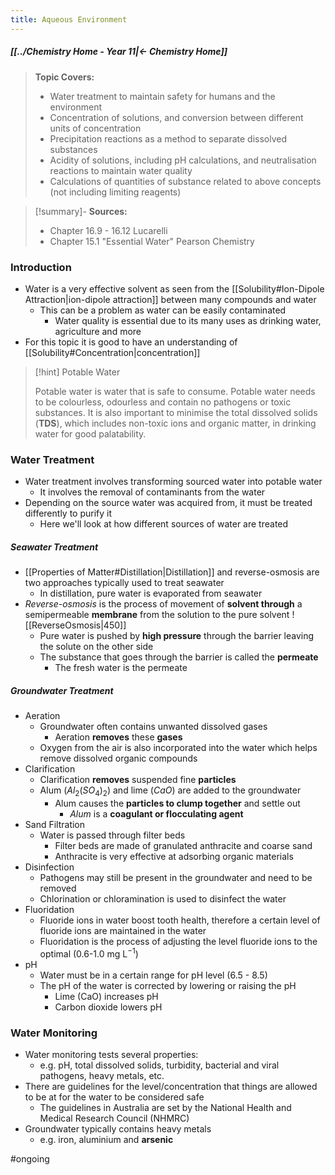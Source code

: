 ```yaml
---
title: Aqueous Environment
---
```


##### [[../Chemistry Home - Year 11|← Chemistry Home]]

> **Topic Covers:**
> 	- Water treatment to maintain safety for humans and the environment
> 	- Concentration of solutions, and conversion between different units of concentration
> 	- Precipitation reactions as a method to separate dissolved substances
> 	- Acidity of solutions, including pH calculations, and neutralisation reactions to maintain water quality
> 	- Calculations of quantities of substance related to above concepts (not including limiting reagents)

> [!summary]- **Sources:**
> - Chapter 16.9 - 16.12 Lucarelli
> - Chapter 15.1 "Essential Water" Pearson Chemistry

### Introduction
- Water is a very effective solvent as seen from the [[Solubility#Ion-Dipole Attraction|ion-dipole attraction]] between many compounds and water
	- This can be a problem as water can be easily contaminated
		- Water quality is essential due to its many uses as drinking water, agriculture and more
- For this topic it is good to have an understanding of [[Solubility#Concentration|concentration]]

>[!hint] Potable Water
>
>Potable water is water that is safe to consume. Potable water needs to be colourless, odourless and contain no pathogens or toxic substances. It is also important to minimise the total dissolved solids (**TDS**), which includes non-toxic ions and organic matter, in drinking water for good palatability.

### Water Treatment
- Water treatment involves transforming sourced water into potable water
	- It involves the removal of contaminants from the water
- Depending on the source water was acquired from, it must be treated differently to purify it
	- Here we'll look at how different sources of water are treated

##### Seawater Treatment
- [[Properties of Matter#Distillation|Distillation]] and reverse-osmosis are two approaches typically used to treat seawater
	- In distillation, pure water is evaporated from seawater
- *Reverse-osmosis* is the process of movement of **solvent through** a semipermeable **membrane** from the solution to the pure solvent
  ![[ReverseOsmosis|450]]
	- Pure water is pushed by **high pressure** through the barrier leaving the solute on the other side
	- The substance that goes through the barrier is called the **permeate**
		- The fresh water is the permeate

##### Groundwater Treatment
- Aeration
	- Groundwater often contains unwanted dissolved gases
		- Aeration **removes** these **gases** 
	- Oxygen from the air is also incorporated into the water which helps remove dissolved organic compounds
- Clarification
	- Clarification **removes** suspended fine **particles**
	- Alum $(Al_2(SO_4)_2)$ and lime $(CaO)$ are added to the groundwater
		- Alum causes the **particles to clump together** and settle out
			- *Alum* is a **coagulant or flocculating agent**
- Sand Filtration
	- Water is passed through filter beds
		- Filter beds are made of granulated anthracite and coarse sand
		- Anthracite is very effective at adsorbing organic materials
- Disinfection
	- Pathogens may still be present in the groundwater and need to be removed
	- Chlorination or chloramination is used to disinfect the water
- Fluoridation
	- Fluoride ions in water boost tooth health, therefore a certain level of fluoride ions are maintained in the water
	- Fluoridation is the process of adjusting the level fluoride ions to the optimal (0.6-1.0 mg L$^{-1}$)
- pH
	- Water must be in a certain range for pH level (6.5 - 8.5)
	- The pH of the water is corrected by lowering or raising the pH
		- Lime (CaO) increases pH
		- Carbon dioxide lowers pH

### Water Monitoring
- Water monitoring tests several properties:
	- e.g. pH, total dissolved solids, turbidity, bacterial and viral pathogens, heavy metals, etc.
- There are guidelines for the level/concentration that things are allowed to be at for the water to be considered safe
	- The guidelines in Australia are set by the National Health and Medical Research Council (NHMRC)
- Groundwater typically contains heavy metals
	- e.g. iron, aluminium and **arsenic**

#ongoing